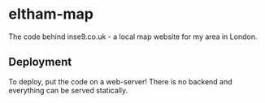 # eltham-map
The code behind inse9.co.uk - a local map website for my area in London.

## Deployment
To deploy, put the code on a web-server!  There is no backend and everything can be served statically.
